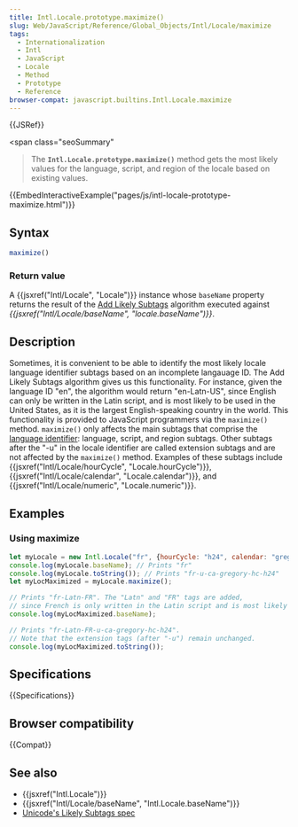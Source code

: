 ```yaml
---
title: Intl.Locale.prototype.maximize()
slug: Web/JavaScript/Reference/Global_Objects/Intl/Locale/maximize
tags:
  - Internationalization
  - Intl
  - JavaScript
  - Locale
  - Method
  - Prototype
  - Reference
browser-compat: javascript.builtins.Intl.Locale.maximize
---
```

{{JSRef}}

<span class="seoSummary"

> The <strong><code>Intl.Locale.prototype.maximize()</code></strong> method gets
> the most likely values for the language, script, and region of the locale
> based on existing values.</span>

{{EmbedInteractiveExample("pages/js/intl-locale-prototype-maximize.html")}}

<!-- The source for this interactive example is stored in a GitHub repository. If you'd like to contribute to the interactive examples project, please clone https://github.com/mdn/interactive-examples and send us a pull request. -->

## Syntax

```js
maximize()
```

### Return value

A {{jsxref("Intl/Locale", "Locale")}} instance whose `baseName`
property returns the result of the
[Add Likely Subtags](https://www.unicode.org/reports/tr35/#Likely_Subtags)
algorithm executed against
_{{jsxref("Intl/Locale/baseName",
		"locale.baseName")}}_.

## Description

Sometimes, it is convenient to be able to identify the most likely locale
language identifier subtags based on an incomplete langauage ID. The Add Likely
Subtags algorithm gives us this functionality. For instance, given the language
ID "en", the algorithm would return "en-Latn-US", since English can only be
written in the Latin script, and is most likely to be used in the United States,
as it is the largest English-speaking country in the world. This functionality
is provided to JavaScript programmers via the `maximize()` method. `maximize()`
only affects the main subtags that comprise the
[language identifier](https://www.unicode.org/reports/tr35/#Language_Locale_Field_Definitions):
language, script, and region subtags. Other subtags after the "-u" in the locale
identifier are called extension subtags and are not affected by the `maximize()`
method. Examples of these subtags include
{{jsxref("Intl/Locale/hourCycle", "Locale.hourCycle")}},
{{jsxref("Intl/Locale/calendar", "Locale.calendar")}}, and
{{jsxref("Intl/Locale/numeric",
	"Locale.numeric")}}.

## Examples

### Using maximize

```js
let myLocale = new Intl.Locale("fr", {hourCycle: "h24", calendar: "gregory"});
console.log(myLocale.baseName); // Prints "fr"
console.log(myLocale.toString()); // Prints "fr-u-ca-gregory-hc-h24"
let myLocMaximized = myLocale.maximize();

// Prints "fr-Latn-FR". The "Latn" and "FR" tags are added,
// since French is only written in the Latin script and is most likely to be spoken in France.
console.log(myLocMaximized.baseName);

// Prints "fr-Latn-FR-u-ca-gregory-hc-h24".
// Note that the extension tags (after "-u") remain unchanged.
console.log(myLocMaximized.toString()); 
```

## Specifications

{{Specifications}}

## Browser compatibility

{{Compat}}

## See also

- {{jsxref("Intl.Locale")}}
- {{jsxref("Intl/Locale/baseName", "Intl.Locale.baseName")}}
- [Unicode's Likely Subtags spec](https://www.unicode.org/reports/tr35/#Likely_Subtags)
